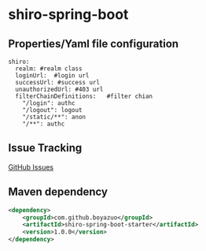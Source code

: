 # shiro-spring-boot


## Properties/Yaml file configuration

```
shiro:
  realm: #realm class
  loginUrl:  #login url
  successUrl: #success url
  unauthorizedUrl: #403 url
  filterChainDefinitions:	#filter chian
    "/login": authc
    "/logout": logout
    "/static/**": anon
    "/**": authc    
```

## Issue Tracking

[GitHub Issues](https://github.com/boyazuo/shiro-spring-boot/issues)

## Maven dependency

```xml
<dependency>
	<groupId>com.github.boyazuo</groupId>
	<artifactId>shiro-spring-boot-starter</artifactId>
	<version>1.0.0</version>
</dependency>
```